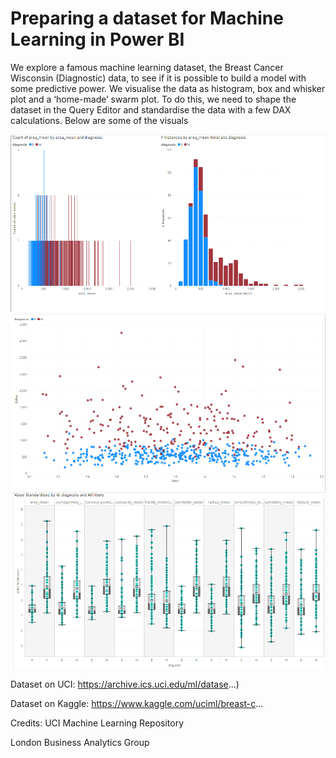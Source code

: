 # Preparing a dataset for Machine Learning in Power BI
We explore a famous machine learning dataset, the Breast Cancer Wisconsin (Diagnostic) data, to see if it is possible to build a model with some predictive power.  We visualise the data as histogram, box and whisker plot and a ‘home-made’ swarm plot.  To do this, we need to shape the dataset in the Query Editor and standardise the data with a few DAX calculations. Below are some of the visuals

![Image of Histo](https://github.com/mayorofdata/PowerBI-Visualization-Projects/blob/master/Preparing%20a%20dataset%20for%20Machine%20Learning%20in%20Power%20BI/histogram.PNG)
![Image of Swarn](https://github.com/mayorofdata/PowerBI-Visualization-Projects/blob/master/Preparing%20a%20dataset%20for%20Machine%20Learning%20in%20Power%20BI/swarm_plot.PNG)
![Image of box](https://github.com/mayorofdata/PowerBI-Visualization-Projects/blob/master/Preparing%20a%20dataset%20for%20Machine%20Learning%20in%20Power%20BI/box_plot.PNG)


Dataset on UCI: https://archive.ics.uci.edu/ml/datase...)

Dataset on Kaggle: https://www.kaggle.com/uciml/breast-c...

Credits: 
UCI Machine Learning Repository

London Business Analytics Group


